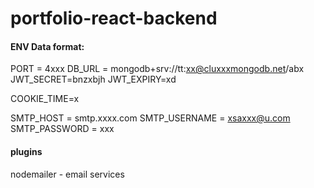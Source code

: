 # portfolio-react-backend

#### ENV Data format:

PORT = 4xxx
DB_URL = mongodb+srv://tt:xx@cluxxxmongodb.net/abx
JWT_SECRET=bnzxbjh
JWT_EXPIRY=xd

COOKIE_TIME=x

SMTP_HOST = smtp.xxxx.com
SMTP_USERNAME = xsaxxx@u.com
SMTP_PASSWORD = xxx

#### plugins

nodemailer - email services
